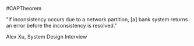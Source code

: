 #CAPTheorem 

"If inconsistency occurs due to a network partition, [a] bank system returns an error before the inconsistency is resolved."

Alex Xu, System Design Interview